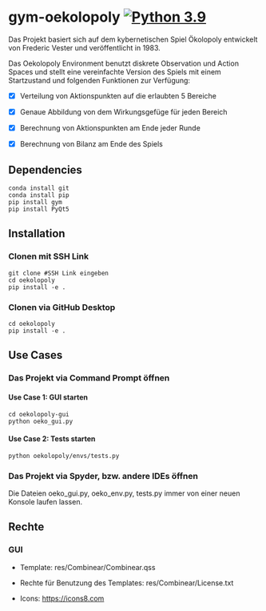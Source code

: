 # gym-oekolopoly [![Python 3.9](https://img.shields.io/badge/python-3.9-blue)](https://img.shields.io/badge/python-3.9-blue)

Das Projekt basiert sich auf dem kybernetischen Spiel Ökolopoly entwickelt von Frederic Vester und veröffentlicht in 1983. 

Das Oekolopoly Environment benutzt diskrete Observation und Action Spaces und stellt eine vereinfachte Version des Spiels mit einem Startzustand und folgenden Funktionen zur Verfügung:
- [x] Verteilung von Aktionspunkten auf die erlaubten 5 Bereiche
- [x] Genaue Abbildung von dem Wirkungsgefüge für jeden Bereich
- [x] Berechnung von Aktionspunkten am Ende jeder Runde
- [x] Berechnung von Bilanz am Ende des Spiels


## Dependencies
```
conda install git
conda install pip
pip install gym
pip install PyQt5
```

## Installation
### Clonen mit SSH Link
```
git clone #SSH Link eingeben
cd oekolopoly
pip install -e .
```

### Clonen via GitHub Desktop 
```
cd oekolopoly
pip install -e .
```

## Use Cases
### Das Projekt via Command Prompt öffnen
#### Use Case 1: GUI starten
```
cd oekolopoly-gui
python oeko_gui.py
```

#### Use Case 2: Tests starten
```
python oekolopoly/envs/tests.py
```

### Das Projekt via Spyder, bzw. andere IDEs öffnen
Die Dateien oeko_gui.py, oeko_env.py, tests.py immer von einer neuen Konsole laufen lassen.

## Rechte
### GUI
- Template: res/Combinear/Combinear.qss

- Rechte für Benutzung des Templates: res/Combinear/License.txt
- Icons: https://icons8.com


